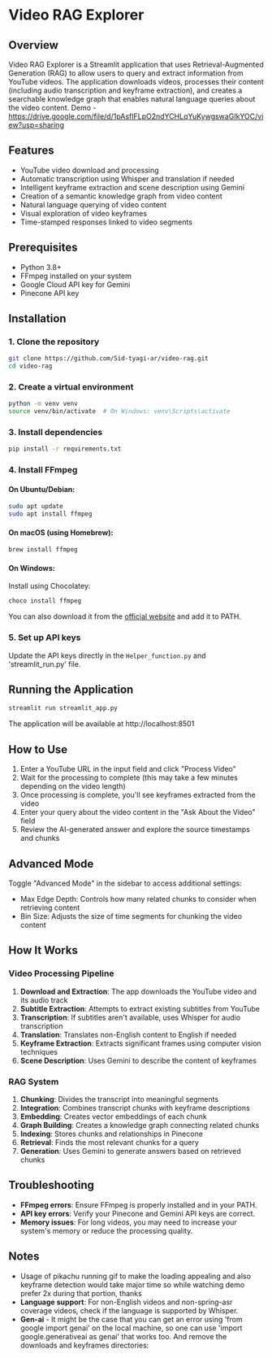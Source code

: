 # Video RAG Explorer

## Overview

Video RAG Explorer is a Streamlit application that uses Retrieval-Augmented Generation (RAG) to allow users to query and extract information from YouTube videos. The application downloads videos, processes their content (including audio transcription and keyframe extraction), and creates a searchable knowledge graph that enables natural language queries about the video content.
Demo - https://drive.google.com/file/d/1pAsfIFLpO2ndYCHLqYuKywgswaGIkYOC/view?usp=sharing

## Features

- YouTube video download and processing
- Automatic transcription using Whisper and translation if needed
- Intelligent keyframe extraction and scene description using Gemini
- Creation of a semantic knowledge graph from video content
- Natural language querying of video content
- Visual exploration of video keyframes
- Time-stamped responses linked to video segments

## Prerequisites

- Python 3.8+
- FFmpeg installed on your system
- Google Cloud API key for Gemini
- Pinecone API key

## Installation

### 1. Clone the repository

```bash
git clone https://github.com/Sid-tyagi-ar/video-rag.git
cd video-rag
```

### 2. Create a virtual environment

```bash
python -m venv venv
source venv/bin/activate  # On Windows: venv\Scripts\activate
```

### 3. Install dependencies

```bash
pip install -r requirements.txt
```

### 4. Install FFmpeg

#### On Ubuntu/Debian:
```bash
sudo apt update
sudo apt install ffmpeg
```

#### On macOS (using Homebrew):
```bash
brew install ffmpeg
```

#### On Windows:
Install using Chocolatey:
```bash
choco install ffmpeg
```
You can also download it from the [official website](https://ffmpeg.org/download.html) and add it to PATH.

### 5. Set up API keys

 Update the API keys directly in the `Helper_function.py`  and 'streamlit_run.py' file.

## Running the Application

```bash
streamlit run streamlit_app.py
```

The application will be available at http://localhost:8501

## How to Use

1. Enter a YouTube URL in the input field and click "Process Video"
2. Wait for the processing to complete (this may take a few minutes depending on the video length)
3. Once processing is complete, you'll see keyframes extracted from the video
4. Enter your query about the video content in the "Ask About the Video" field
5. Review the AI-generated answer and explore the source timestamps and chunks

## Advanced Mode

Toggle "Advanced Mode" in the sidebar to access additional settings:
- Max Edge Depth: Controls how many related chunks to consider when retrieving content
- Bin Size: Adjusts the size of time segments for chunking the video content

## How It Works

### Video Processing Pipeline

1. **Download and Extraction**: The app downloads the YouTube video and its audio track
2. **Subtitle Extraction**: Attempts to extract existing subtitles from YouTube
3. **Transcription**: If subtitles aren't available, uses Whisper for audio transcription
4. **Translation**: Translates non-English content to English if needed
5. **Keyframe Extraction**: Extracts significant frames using computer vision techniques
6. **Scene Description**: Uses Gemini to describe the content of keyframes

### RAG System

1. **Chunking**: Divides the transcript into meaningful segments
2. **Integration**: Combines transcript chunks with keyframe descriptions
3. **Embedding**: Creates vector embeddings of each chunk
4. **Graph Building**: Creates a knowledge graph connecting related chunks
5. **Indexing**: Stores chunks and relationships in Pinecone
6. **Retrieval**: Finds the most relevant chunks for a query
7. **Generation**: Uses Gemini to generate answers based on retrieved chunks

## Troubleshooting

- **FFmpeg errors**: Ensure FFmpeg is properly installed and in your PATH.
- **API key errors**: Verify your Pinecone and Gemini API keys are correct.
- **Memory issues**: For long videos, you may need to increase your system's memory or reduce the processing quality.

## Notes
- Usage of pikachu running gif to make the loading appealing and also keyframe detection would take major time so while watching demo prefer 2x during that portion, thanks 
- **Language support**: For non-English videos and non-spring-asr coverage videos, check if the language is supported by Whisper.
- **Gen-ai** - It might be the case that you can get an error using 'from google import genai' on the local machine, so one can use 'import google.generativeai as genai' that works too.
And remove the downloads and keyframes directories:


